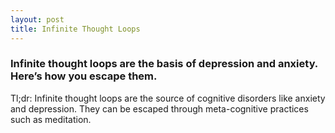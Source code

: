 ```yaml
---
layout: post
title: Infinite Thought Loops
---
```

### Infinite thought loops are the basis of depression and anxiety. Here’s how you escape them.

Tl;dr: Infinite thought loops are the source of cognitive disorders like anxiety and depression. They can be escaped through meta-cognitive practices such as meditation.
